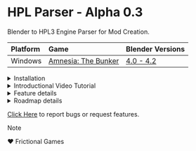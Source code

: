 # HPL Parser - Alpha 0.3
Blender to HPL3 Engine Parser for Mod Creation.

| Platform  | Game | Blender Versions |
| :---         |     :---      |         :--- |
| Windows  | [Amnesia: The Bunker](https://store.steampowered.com/app/1944430/Amnesia_The_Bunker/) | [4.0 - 4.2](https://builder.blender.org/download/daily/)

<details>
   
<summary>Installation</summary>

![](https://github.com/rbx775/HplParser/assets/12616633/7e6284c0-1cea-486a-a7e9-8bb53ab69450)

</details>

<details>
   
<summary>Introductional Video Tutorial</summary>

### Click image to redirect to Youtube

[![Introductional Video Tutorial](https://github.com/rbx775/HplParser/assets/12616633/3156fd5b-e673-4f8a-bb3d-0c97bd192a99)](http://www.youtube.com/watch?v=lTv56lPFzf0)

If you want to try the *.blend from the video: https://drive.google.com/file/d/1cl6Nriof7PxaWnpCR9DlMEoNMqUDJz5P/view?usp=drive_link
</details>

<details>
   
<summary>Feature details</summary>

## Features
1. [ ] Interchangeability HPL Level Editor <=> Blender HPL_Parser
   - [ ] Hpm importer
1. [x] Mod Initialization
1. [ ] Collaborative workflow (user IDs)
1. Full level editor feature set
   - [x] StaticObjects
      - [x] detail meshes
   - [x] Entities
   - [x] Lights
   - [ ] Areas
   - [ ] Particles
   - [ ] Sounds
   - [ ] LightMasks
1. Full material editor feature set
   - [x] SolidDiffuse
   - [ ] ...
1. Full model editor feature set
   - [x] StaticObjects
   - [x] Entities
      - [ ] Animations
      - [ ] ProcAnimations

</details>

<details>
   
<summary>Roadmap details</summary>

## Roadmap
2. [x] v0.1: Basic level decoration. texture, material, model, visual assets export is mostly working.
2. [x] v0.2: Basic interactable entities. i.e.: Prop_Lamp, Prop_Grab... entity file exports are mostly working.
2. [x] v0.3: Mod Initialization.
2. [ ] v0.4: Basic asset imports. game content imports are mostly working.
2. [ ] v0.5: Interchangeability, HPL Parser can read *.hpm files.
2. [ ] v0.6: ...

</details>


[Click Here](https://github.com/rbx775/HplParser/issues) to report bugs or request features.

> [!NOTE]
❤️ Frictional Games

